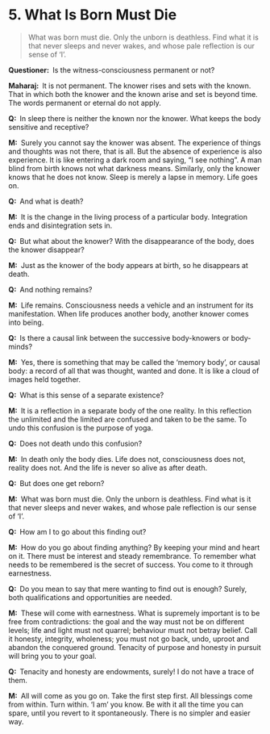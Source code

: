 # 5. What Is Born Must Die

>What was born must die. 
Only the unborn is deathless. 
Find what it is that never sleeps and never wakes, and whose pale reflection is our sense of ‘I’.

**Questioner:**&ensp;Is the witness-consciousness permanent or not?

**Maharaj:**&ensp;It is not permanent. 
The knower rises and sets with the known. 
That in which both the knower and the known arise and set is beyond time. 
The words permanent or eternal do not apply.

**Q:**&ensp;In sleep there is neither the known nor the knower. 
What keeps the body sensitive and receptive?

**M:**&ensp;Surely you cannot say the knower was absent. 
The experience of things and thoughts was not there, that is all. 
But the absence of experience is also experience. 
It is like entering a dark room and saying, “I see nothing”. 
A man blind from birth knows not what darkness means. 
Similarly, only the knower knows that he does not know. 
Sleep is merely a lapse in memory. 
Life goes on.

**Q:**&ensp;And what is death?

**M:**&ensp;It is the change in the living process of a particular body. 
Integration ends and disintegration sets in.

**Q:**&ensp;But what about the knower? 
With the disappearance of the body, does the knower disappear?

**M:**&ensp;Just as the knower of the body appears at birth, so he disappears at death.

**Q:**&ensp;And nothing remains?

**M:**&ensp;Life remains. 
Consciousness needs a vehicle and an instrument for its manifestation. 
When life produces another body, another knower comes into beïng.

**Q:**&ensp;Is there a causal link between the successive body-knowers or body-minds?

**M:**&ensp;Yes, there is something that may be called the ‘memory body’, or causal body: a record of all that was thought, wanted and done. 
It is like a cloud of images held together.

**Q:**&ensp;What is this sense of a separate existence?

**M:**&ensp;It is a reflection in a separate body of the one reality. 
In this reflection the unlimited and the limited are confused and taken to be the same. 
To undo this confusion is the purpose of <span data-tippy-content="One of the six systems of the Hindu philosophy (from <em>yoj</em>, to yoke or join). <em>Yoga</em> teaches the means by which the individual spirit (<em>jivatma</em>) can be joined or united with the universal spirit (<em>Paramatma</em>).">yoga</span>.

**Q:**&ensp;Does not death undo this confusion?

**M:**&ensp;In death only the body dies. 
Life does not, consciousness does not, reality does not. 
And the life is never so alive as after death.

**Q:**&ensp;But does one get reborn?

**M:**&ensp;What was born must die. 
Only the unborn is deathless. 
Find what is it that never sleeps and never wakes, and whose pale reflection is our sense of ‘I’.

**Q:**&ensp;How am I to go about this finding out?

**M:**&ensp;How do you go about finding anything? 
By keeping your mind and heart on it. 
There must be interest and steady remembrance. 
To remember what needs to be remembered is the secret of success. 
You come to it through earnestness.

**Q:**&ensp;Do you mean to say that mere wanting to find out is enough? 
Surely, both qualifications and opportunities are needed.

**M:**&ensp;These will come with earnestness. 
What is supremely important is to be free from contradictions: the goal and the way must not be on different levels; life and light must not quarrel; behaviour must not betray belief. 
Call it honesty, integrity, wholeness; you must not go back, undo, uproot and abandon the conquered ground. 
Tenacity of purpose and honesty in pursuit will bring you to your goal.

**Q:**&ensp;Tenacity and honesty are endowments, surely! 
I do not have a trace of them.

**M:**&ensp;All will come as you go on. 
Take the first step first. 
All blessings come from within. 
Turn within. 
‘I am’ you know. 
Be with it all the time you can spare, until you revert to it spontaneously. 
There is no simpler and easier way.

<script>
export default {
  props: ["slot-key"],
  mounted () {
    tippy("[data-tippy-content]", {allowHTML: true});
  }
}
</script>
